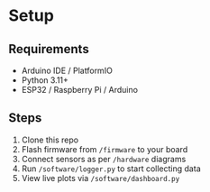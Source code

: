 # Setup

## Requirements
- Arduino IDE / PlatformIO
- Python 3.11+
- ESP32 / Raspberry Pi / Arduino

## Steps
1. Clone this repo
2. Flash firmware from `/firmware` to your board
3. Connect sensors as per `/hardware` diagrams
4. Run `/software/logger.py` to start collecting data
5. View live plots via `/software/dashboard.py`
